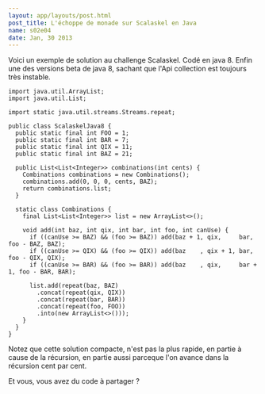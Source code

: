 ```yaml
---
layout: app/layouts/post.html
post_title: L'échoppe de monade sur Scalaskel en Java
name: s02e04
date: Jan, 30 2013
---
```


Voici un exemple de solution au challenge Scalaskel. Codé en java 8. Enfin une des versions beta de java 8, sachant que l'Api collection est toujours très instable.

    import java.util.ArrayList;
    import java.util.List;

    import static java.util.streams.Streams.repeat;

    public class ScalaskelJava8 {
      public static final int FOO = 1;
      public static final int BAR = 7;
      public static final int QIX = 11;
      public static final int BAZ = 21;

      public List<List<Integer>> combinations(int cents) {
        Combinations combinations = new Combinations();
        combinations.add(0, 0, 0, cents, BAZ);
        return combinations.list;
      }

      static class Combinations {
        final List<List<Integer>> list = new ArrayList<>();

        void add(int baz, int qix, int bar, int foo, int canUse) {
          if ((canUse >= BAZ) && (foo >= BAZ)) add(baz + 1, qix,     bar,     foo - BAZ, BAZ);
          if ((canUse >= QIX) && (foo >= QIX)) add(baz    , qix + 1, bar,     foo - QIX, QIX);
          if ((canUse >= BAR) && (foo >= BAR)) add(baz    , qix,     bar + 1, foo - BAR, BAR);

          list.add(repeat(baz, BAZ)
            .concat(repeat(qix, QIX))
            .concat(repeat(bar, BAR))
            .concat(repeat(foo, FOO))
            .into(new ArrayList<>()));
        }
      }
    }

Notez que cette solution compacte, n'est pas la plus rapide, en partie à cause de la récursion, en partie aussi parceque l'on avance dans la récursion cent par cent.

Et vous, vous avez du code à partager ?